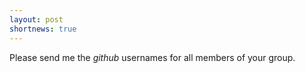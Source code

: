 ```yaml
---
layout: post
shortnews: true
---
```

Please send me the *github* usernames for all members of your group.
